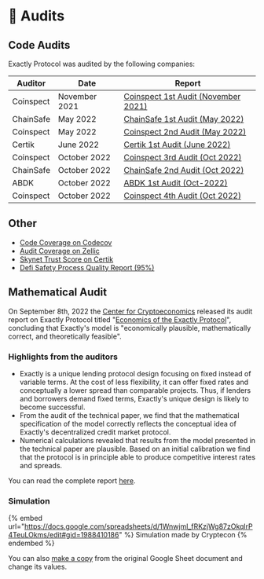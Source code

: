 # 🔎 Audits

## Code Audits

Exactly Protocol was audited by the following companies:

| Auditor   | Date          | Report                                                                                                                      |
| --------- | ------------- | --------------------------------------------------------------------------------------------------------------------------- |
| Coinspect | November 2021 | [Coinspect 1st Audit (November 2021)](https://github.com/exactly/audits/blob/main/Coinspect%201st%20audit%20\(Nov-21\).pdf) |
| ChainSafe | May 2022      | [ChainSafe 1st Audit (May 2022)](https://github.com/exactly/audits/blob/main/Chainsafe%201st%20audit%20\(May-22\).pdf)      |
| Coinspect | May 2022      | [Coinspect 2nd Audit (May 2022)](https://github.com/exactly/audits/blob/main/Coinspect%202nd%20audit%20\(May-22\).pdf)      |
| Certik    | June 2022     | [Certik 1st Audit (June 2022)](https://github.com/exactly/audits/blob/main/Certik%201st%20audit%20\(Jun-22\).pdf)           |
| Coinspect | October 2022  | [Coinspect 3rd Audit (Oct 2022)](https://github.com/exactly/audits/blob/main/Coinspect%203rd%20audit%20\(Oct-22\).pdf)      |
| ChainSafe | October 2022  | [ChainSafe 2nd Audit (Oct 2022)](https://github.com/exactly/audits/blob/main/Chainsafe%202nd%20audit%20\(Oct-22\).pdf)      |
| ABDK      | October 2022  | [ABDK 1st Audit (Oct-2022)](https://github.com/exactly/audits/blob/main/ABDK%201st%20audit%20\(Oct-22\).pdf)                |
| Coinspect | October 2022  | [Coinspect 4th Audit (Oct 2022)](https://github.com/exactly/audits/blob/main/Coinspect%204th%20audit%20\(Oct-22\).pdf)      |

## Other

* [Code Coverage on Codecov](https://app.codecov.io/gh/exactly/protocol)
* [Audit Coverage on Zellic](https://app.zellic.io/coverage/exactly-protocol)
* [Skynet Trust Score on Certik](https://www.certik.com/projects/exactly)
* [Defi Safety Process Quality Report (95%)](https://www.defisafety.com/app/pqrs/531)

## Mathematical Audit

On September 8th, 2022 the [Center for Cryptoeconomics](https://cryptecon.org/home.html) released its audit report on Exactly Protocol titled "[Economics of the Exactly Protocol](https://github.com/exactly/audits/blob/main/Cryptecon\_Economics\_of\_the\_Exactly\_Protocol\(Sep-22\).pdf)", concluding that Exactly's model is "economically plausible, mathematically correct, and theoretically feasible".

### Highlights from the auditors

* Exactly is a unique lending protocol design focusing on fixed instead of variable terms. At the cost of less flexibility, it can offer fixed rates and conceptually a lower spread than comparable projects. Thus, if lenders and borrowers demand fixed terms, Exactly's unique design is likely to become successful.
* From the audit of the technical paper, we find that the mathematical specification of the model correctly reflects the conceptual idea of Exactly's decentralized credit market protocol.
* Numerical calculations revealed that results from the model presented in the technical paper are plausible. Based on an initial calibration we find that the protocol is in principle able to produce competitive interest rates and spreads.

You can read the complete report [here](https://github.com/exactly/audits/blob/main/Cryptecon\_Economics\_of\_the\_Exactly\_Protocol\(Sep-22\).pdf).

### Simulation

{% embed url="https://docs.google.com/spreadsheets/d/1Wnwjml_fRKzjWg87zOkqlrP4TeuLOkms/edit#gid=1988410186" %}
Simulation made by Cryptecon
{% endembed %}

You can also [make a copy](https://docs.google.com/spreadsheets/d/1Wnwjml\_fRKzjWg87zOkqlrP4TeuLOkms/edit#gid=1988410186) from the original Google Sheet document and change its values.
